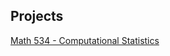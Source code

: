 ## Projects

[Math 534 - Computational Statistics](https://josegonzalezstatistics.github.io/git_hub/Computational/534_project.html)

